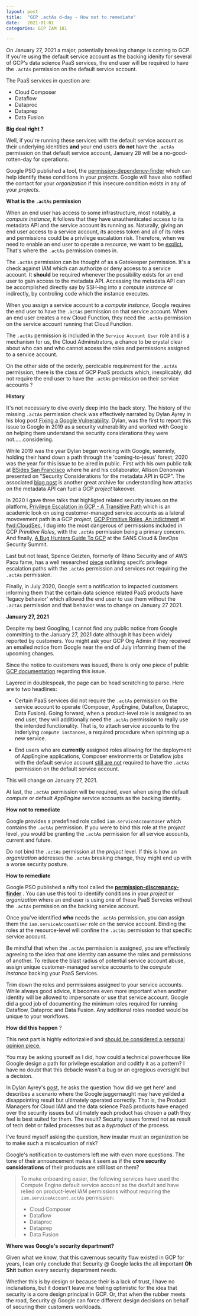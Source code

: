 ```yaml
---
layout: post
title:  "GCP .actAs d-day - How not to remediate"
date:   2021-01-01
categories: GCP IAM 101

---
```


On January 27, 2021 a major, potentially breaking change is coming to GCP.  If you're using the default service account as the backing idenity for several of GCP's data science PaaS services, the end user will be required to have the `.actAs` permission on the default service account.

The PaaS services in question are:

* Cloud Composer
* Dataflow
* Dataproc
* Dataprep
* Data Fusion

**Big deal right ?** 

Well, if you're running these services with the default service account as their underlying identities **and** your end users **do not** have the `.actAs` permission on that default service account, January 28 will be a no-good-rotten-day for operations.

Google PSO published a tool, the [permission-dependency-finder](https://github.com/GoogleCloudPlatform/professional-services/tree/master/tools/permission-discrepancy-finder) which can help identify these conditions in your *projects*. Google will have also notified the contact for your *organization* if this insecure condition exists in any of your *projects*.

**What is the `.actAs` permission**

When an end user has access to some infrastructure, most notably, a *compute instance*,  it follows that they have unauthenticated access to its metadata API and the service account its running as. Naturally, giving an end user access to a service account, its access token and all of its roles and permissions could be a privilege escalation risk.  Therefore, when we need to enable an end user to operate a resource,  we want to be <u>explict.</u>  That's where the `.actAs` permission comes in.

The `.actAs` permission can be thought of as a Gatekeeper permission.  It's a check against IAM which can authorize or deny access to a service account. It **should** be required whenever the possibility exists for an end user to gain access to the metadata API. Accessing the metadata API can be accomplished directly say by SSH-ing into a *compute instance* or indirectly, by controling code which the instance executes.

When you assign a service account to a *compute instance*, Google requires the end user to have the `.actAs` permission on that service account.  When an end user creates a new Cloud Function, they need the `.actAs` permission on the service account running that Cloud Function.  

The `.actAs` permission is included in the `Service Account User` role and is a mechanism for us, the Cloud Adminstrators, a chance to be crystal clear about who can and who cannot access the roles and permissions assigned to a service account.

On the other side of the orderly, perdicable requirement for the `.actAs` permission, there is the class of GCP PaaS products which, inexplicably, did not require the end user to have the `.actAs` permission on their service accounts ?

**History**

It's not necessary to dive overly deep into the back story.  The history of the missing `.actAs` permission check was effectively narrated by Dylan Ayrey in his blog post [Fixing a Google Vulnerability](https://security.love/blog/gcp/2020/11/22/lateral-movement-and-privesc-in-GCP.html).  Dylan, was the first to report this issue to Google in 2019 as a security vulnerability and worked with Google on helping them understand the security considerations they were not......considering.

While 2019 was the year Dylan began working with Google, seeminly, holding their hand down a path through the 'coming-to-jesus' forest; 2020 was the year for this issue to be aired in public. First with his own public talk at [BSides San Francisco](https://www.youtube.com/watch?v=z5hPU3g2aZ8) where he and his collaborator, Allison Dononvan presented on "Security Considerations for the metadata API in GCP".  The associated [blog post](https://github.com/dxa4481/AttackingAndDefendingTheGCPMetadataAPI) is another great archive for understanding how attacks on the metadata API can fuel a GCP *project* takeover.

In 2020 I gave three talks that highligted related security issues on the platform, [Privilege Escalation in GCP - A Transitive Path](https://www.sans.org/webcasts/privilege-escalation-gcp-transitive-path-114705) which is an academic look on using customer-managed service accounts as a lateral movovement path in a GCP *project*, [GCP Primitive Roles, An indictment](https://www.youtube.com/watch?v=YGT_AmCA-eA) at [fwd:CloudSec](https://fwdcloudsec.org/index.html#intro), I dug into the most dangerous of permissions included in GCP *Primitive Roles*, with the `.actAs` permission being a primary concern. And finally, [A Bug Hunters Guide To GCP](https://www.youtube.com/watch?v=I7QWQmS2Mpg) at the SANS Cloud & DevOps Security Summit.

Last but not least, Spence Geizten, formerly of Rhino Security and of AWS Pacu fame, has a well researched [piece](https://rhinosecuritylabs.com/gcp/privilege-escalation-google-cloud-platform-part-1/) outlining specifc privilege escalation paths with the `.actAs` permission and services not requiring the `.actAs` permission.

Finally, in July 2020, Google sent a notification to impacted customers informing them that the certain data science related PaaS products have 'legacy behavior' which allowed the end user to use them without the `.actAs` permission and that behavior was to change on January 27 2021.

**January 27, 2021**

Despite my best Googling, I cannot find any public notice from Google committing to the January 27, 2021 date although it has been widely reported by customers. You might ask your GCP Org Admin if they received an emailed notice from Google near the end of July informing them of the upcoming changes.

Since the notice to customers was issued, there is only one piece of public [GCP documentation](https://cloud.google.com/iam/docs/service-accounts-actas) regarding this issue. 

Layered in doublespeak, the page can be head scratching to parse.  Here are to two headlines:

* Certain PaaS services did not require the `.actAs` permission on the service account to operate (Composer, AppEngine, Dataflow, Dataproc, Data Fusion).  Going forward, when a product-level role is assigned to an end user, they will additionally need the `.actAs` permission to really use the intended functionality.  That is, to attach service accounts to the inderlying `compute instances`, a required procedure when spinning up a new service.

  

* End users who are **currently** assigned roles allowing for the deployment of AppEngine applications, Composer environments or Dataflow jobs with the default service account <u>still are not</u> required to have the `.actAs` permission on the default service account.

This will change on January 27, 2021.

 At last, the `.actAs` permission will be required, even when using the default *compute* or default *AppEngine* service accounts as the backing identity.

**How not to remediate**

Google provides a predefined role called `iam.serviceAccountUser` which contains the `.actAs` permission. If you were to bind this role at the *project* level, you would be granting the `.actAs` permission for all service accounts, current and future.

Do not bind the `.actAs` permission at the *project* level.  If this is how an *organization* addresses the `.actAs` breaking change,  they might end up with a worse security posture. 

**How to remediate**

Google PSO published a nifty tool called the [**permission-discrepancy-finder**](https://github.com/GoogleCloudPlatform/professional-services/tree/master/tools/permission-discrepancy-finder) . You can use this tool to identiify conditions in your *project* or *organization* where an end user is using one of these PaaS Servcies without the `.actAs` permission on the backing service account.

Once you've identified **who** needs the `.actAs` permission, you can assign them the `iam.serviceAccountUser` role *on* the service account. Binding the roles at the resource-level will confine the `.actAs` permission to that specific service account.

Be mindful that when the `.actAs` permission is assigned, you are effectively agreeing to the idea that one identity can assume the roles and permissions of another.  To reduce the blast radius of potential service account abuse,  assign unique customer-managed service accounts to the *compute instance* backing your PaaS Services.  

Trim down the roles and permissions assigned to your service accounts.  While always good advice, it becomes even more important when another identity will be allowed to impersonate or use that service account.  Google did a good job of documenting the minimum roles required for running Dataflow, Dataproc and Data Fusion.  Any additional roles needed would be unique to your workflows.

**How did this happen** ?

This next part is highly editorizalied and <u>should be considered a personal opinion piece.</u>

You may be asking yourself as I did, how could a technical powerhouse like Google design a path for privilege escalation and coditfy it as a pattern? I have no doubt that this debacle wasn't a bug or an egregious oversight but a decision.

In Dylan Ayrey's [post](https://security.love/blog/gcp/2020/11/22/lateral-movement-and-privesc-in-GCP.html), he asks the question 'how did we get here' and describes a scenario where the Google juggernaught may have yeilded a disappointing result but ultimately operated correctly.  That is, the Product Managers for Cloud IAM and the data science PaaS products have enaged over the security issues but ultimately each product has chosen a path they feel is best suited for them. The result? Security issues formed not as result of tech debt or failed processes but as a *byproduct* of the process.

I've found myself asking the question, how insular must an organization be to make such a miscalcuation of risk?

Google's notification to customers left me with even more questions. The tone of their announcement makes it seem as if the **core security considerations** of their products are still lost on them?

> To make onboarding easier, the following services have used the Compute Engine default service account as the deafult and have relied on product-level IAM permissions without requiring the `iam.serviceAccount.actAs` permission:
>
> * Cloud Composer
> * Dataflow
> * Dataproc
> * Dataprep
> * Data Fusion



**Where was Google's security department?**

Given what we know, that this cavernous security flaw existed in GCP for years, I can only conclude that Security @ Google lacks the all important **Oh Shit** button every security department needs.  

Whether this is by design or because their is a lack of trust, I have no inclanations, but it doesn't leave me feeling optimistic for the idea that security is a core design principal in GCP.  Or, that when the rubber meets the road, Security @ Google can force different design decisions on behalf of securing their customers workloads.